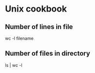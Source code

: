# Unix cookbook

## Number of lines in file

  wc -l filename

## Number of files in directory

   ls | wc -l
